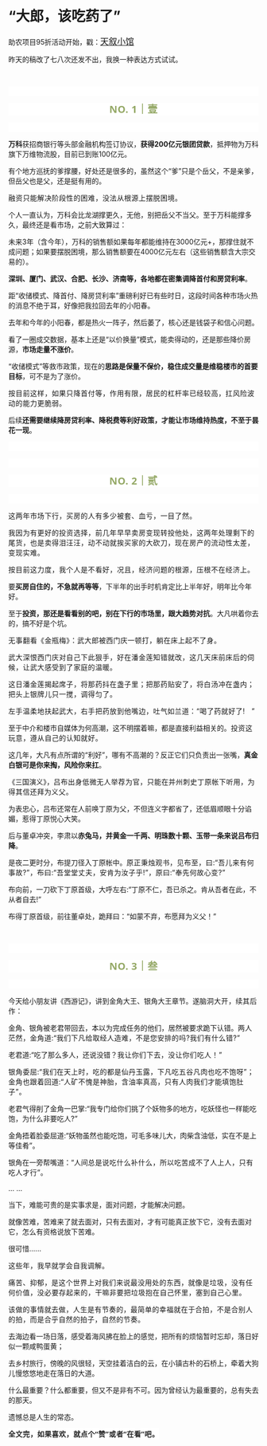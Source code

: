 # “大郎，该吃药了”

<p style="visibility: visible;">助农项目95折活动开始，戳：<a class="weapp_text_link js_weapp_entry wx_tap_link js_wx_tap_highlight" style="font-size: 17px; visibility: visible;" data-miniprogram-appid="wx2e9d304ca0c18079" data-miniprogram-path="pages/home/dashboard/index" data-miniprogram-applink="" data-miniprogram-nickname="天叙小馆" href="" data-miniprogram-type="text" data-miniprogram-servicetype="">天叙小馆</a></p><p style="visibility: visible;">昨天的稿改了七八次还发不出，我换一种表达方式试试。</p><p style="visibility: visible;"><br style="visibility: visible;"></p><p style="outline: 0px;font-family: system-ui, -apple-system, BlinkMacSystemFont, &quot;Helvetica Neue&quot;, &quot;PingFang SC&quot;, &quot;Hiragino Sans GB&quot;, &quot;Microsoft YaHei UI&quot;, &quot;Microsoft YaHei&quot;, Arial, sans-serif;letter-spacing: 0.544px;text-wrap: wrap;background-color: rgb(255, 255, 255);visibility: visible;"><br style="outline: 0px;visibility: visible;"></p><p style="outline: 0px;letter-spacing: 0.544px;text-wrap: wrap;color: rgb(34, 34, 34);font-family: -apple-system-font, system-ui, &quot;Helvetica Neue&quot;, &quot;PingFang SC&quot;, &quot;Hiragino Sans GB&quot;, &quot;Microsoft YaHei UI&quot;, &quot;Microsoft YaHei&quot;, Arial, sans-serif;background-color: rgb(255, 255, 255);text-align: center;visibility: visible;"><span style="outline: 0px;font-weight: bold;line-height: 25px;color: rgb(149, 169, 103);font-size: 20px;visibility: visible;">NO. 1｜壹</span></p><p style="outline: 0px;letter-spacing: 0.544px;text-wrap: wrap;color: rgb(34, 34, 34);font-family: -apple-system-font, system-ui, &quot;Helvetica Neue&quot;, &quot;PingFang SC&quot;, &quot;Hiragino Sans GB&quot;, &quot;Microsoft YaHei UI&quot;, &quot;Microsoft YaHei&quot;, Arial, sans-serif;background-color: rgb(255, 255, 255);text-align: center;visibility: visible;"><br style="outline: 0px;visibility: visible;"></p><p style="visibility: visible;"><strong style="visibility: visible;">万科</strong>获招商银行等头部金融机构签订协议，<strong style="visibility: visible;">获得200亿元银团贷款</strong>，抵押物为万科旗下万维物流股，目前已到账100亿元。<br style="visibility: visible;"></p><p style="visibility: visible;">有个地方巡抚的爹撑腰，好处还是很多的，虽然这个“爹”只是个岳父，不是亲爹，但岳父也是父，还是挺有用的。</p><p style="visibility: visible;"><span style="letter-spacing: 0.578px; text-wrap: wrap; visibility: visible;">融资只能解决阶段性的</span><span style="letter-spacing: 0.578px; text-wrap: wrap; visibility: visible;">困难，</span><span style="letter-spacing: 0.578px; text-wrap: wrap; visibility: visible;">没法从根源上摆脱困境。</span></p><p style="visibility: visible;">个人一直认为，万科会比龙湖撑更久，无他，别把岳父不当父。至于万科能撑多久，最终还是看市场，之前大致算过：</p><p style="visibility: visible;">未来3年（含今年），万科的销售额如果每年都能维持在3000亿元+，那撑住就不成问题；如果要摆脱困境，那么销售额要在4000亿元左右（这些销售额含大宗交易的）。<br style="visibility: visible;"></p><p style="visibility: visible;"><strong style="visibility: visible;">深圳、厦门、武汉、合肥、长沙、济南等，各地都在密集调降首付和房贷利率</strong>。</p><p style="visibility: visible;">距“收储模式、降首付、降房贷利率”重磅利好已有些时日，这段时间各种市场火热的消息不绝于耳，好像把我拉回去年的小阳春。</p><p style="visibility: visible;">去年和今年的小阳春，都是热火一阵子，然后萎了，核心还是钱袋子和信心问题。</p><p style="visibility: visible;">看了一圈成交数据，基本上还是“以价换量”模式，能卖得动的，还是那些降价房源，<strong style="visibility: visible;">市场走量不涨价</strong>。<br style="visibility: visible;"></p><p style="visibility: visible;">“收储模式”等救市政策，现在的<strong style="visibility: visible;">思路是保量不保价，稳住成交量是维稳楼市的首要目标</strong>，可不是为了涨价。<br style="visibility: visible;"></p><p style="visibility: visible;"><span style="text-wrap: wrap; letter-spacing: 0.578px; visibility: visible;">按目前这样</span><span style="text-wrap: wrap; letter-spacing: 0.578px; visibility: visible;">，如果只</span><span style="text-wrap: wrap; letter-spacing: 0.578px; visibility: visible;">降首付等，作用有限，居民的杠杆率已经较高，扛风险波动的能力更脆弱。</span><span style="letter-spacing: 0.578px; text-wrap: wrap; visibility: visible;"></span></p><p style="visibility: visible;">后续<strong style="visibility: visible;">还需要继续降房贷利率、降税费等利好政策，才能让市场维持热度，不至于昙花一现</strong>。</p><p style="outline: 0px;font-family: system-ui, -apple-system, BlinkMacSystemFont, &quot;Helvetica Neue&quot;, &quot;PingFang SC&quot;, &quot;Hiragino Sans GB&quot;, &quot;Microsoft YaHei UI&quot;, &quot;Microsoft YaHei&quot;, Arial, sans-serif;letter-spacing: 0.544px;text-wrap: wrap;background-color: rgb(255, 255, 255);visibility: visible;"><br></p><p style="outline: 0px;font-family: system-ui, -apple-system, BlinkMacSystemFont, &quot;Helvetica Neue&quot;, &quot;PingFang SC&quot;, &quot;Hiragino Sans GB&quot;, &quot;Microsoft YaHei UI&quot;, &quot;Microsoft YaHei&quot;, Arial, sans-serif;letter-spacing: 0.544px;text-wrap: wrap;background-color: rgb(255, 255, 255);visibility: visible;"><br></p><p style="outline: 0px;letter-spacing: 0.544px;text-wrap: wrap;color: rgb(34, 34, 34);font-family: -apple-system-font, system-ui, &quot;Helvetica Neue&quot;, &quot;PingFang SC&quot;, &quot;Hiragino Sans GB&quot;, &quot;Microsoft YaHei UI&quot;, &quot;Microsoft YaHei&quot;, Arial, sans-serif;background-color: rgb(255, 255, 255);text-align: center;visibility: visible;"><span style="outline: 0px;font-weight: bold;line-height: 25px;color: rgb(149, 169, 103);font-size: 20px;visibility: visible;">NO. 2｜贰</span></p><p style="outline: 0px;letter-spacing: 0.544px;text-wrap: wrap;color: rgb(34, 34, 34);font-family: -apple-system-font, system-ui, &quot;Helvetica Neue&quot;, &quot;PingFang SC&quot;, &quot;Hiragino Sans GB&quot;, &quot;Microsoft YaHei UI&quot;, &quot;Microsoft YaHei&quot;, Arial, sans-serif;background-color: rgb(255, 255, 255);text-align: center;visibility: visible;"><br></p><p><span style="letter-spacing: 0.578px;text-wrap: wrap;"><span style="letter-spacing: 0.578px;text-wrap: wrap;">这两年市场下行，买房的人</span><span style="letter-spacing: 0.578px;text-wrap: wrap;">有多少被套</span><span style="letter-spacing: 0.578px;text-wrap: wrap;">、血亏</span><span style="letter-spacing: 0.578px;text-wrap: wrap;">，一目了然。</span></span></p><p><span style="letter-spacing: 0.578px;text-wrap: wrap;">我因为有更好的投资选择，前几年早早卖房变现转投他处，这两年处理剩下的尾货，也是卖得泪汪汪，动不动就挨买家的大砍刀，现在房产的流动性太差，变现实难。</span></p><p><span style="letter-spacing: 0.578px;text-wrap: wrap;">按目前这力度，我个人是不看好，况且，经济问题的根源，压根不在经济上。</span></p><p>要<strong>买房自住的，不急就再等等</strong>，下半年的出手时机肯定比上半年好，明年比今年好。<br></p><p>至于<strong>投资，那还是看看别的吧，别在下行的市场里，跟大趋势对抗</strong>。大凡哄着你去的，搞不好是个坑。</p><p style="text-wrap: wrap;letter-spacing: 0.578px;">无事翻看《金瓶梅》：<span style="font-size: var(--articleFontsize);letter-spacing: 0.034em;">武大郎被西门庆一顿打，躺在床上起不了身。</span></p><p style="text-wrap: wrap;letter-spacing: 0.578px;">武大深恨西门庆对自己下此狠手，好在潘金莲知错就改，这几天床前床后的伺候，让武大感受到了家庭的温暖。</p><p style="text-wrap: wrap;letter-spacing: 0.578px;">这日潘金莲揭起席子，将那药抖在盏子里；把那药贴安了，将白汤冲在盏内；把头上银牌儿只一搅，调得匀了。</p><p style="text-wrap: wrap;letter-spacing: 0.578px;">左手温柔地扶起武大，右手把药放到他嘴边，吐<span style="font-size: var(--articleFontsize);letter-spacing: 0.034em;">气如兰道：“喝了药就好了!</span><span style="font-size: var(--articleFontsize);letter-spacing: 0.034em;white-space-collapse: preserve;">	</span><span style="font-size: var(--articleFontsize);letter-spacing: 0.034em;">”</span></p><p>至于中介和楼市自媒体为何高潮，这不明摆着嘛，都是直接利益相关的。<span style="letter-spacing: 0.578px;text-wrap: wrap;">投资这玩意，遵从自己的</span><span style="letter-spacing: 0.578px;text-wrap: wrap;">认</span><span style="letter-spacing: 0.578px;text-wrap: wrap;">知就好。</span></p><p>这几年，大凡有点所谓的“利好”，哪有不高潮的？反正它们只负责出一张嘴，<strong>真金白银可是你来掏，风险你来扛</strong>。<br></p><p>《三国演义》，<span style="font-size: var(--articleFontsize);letter-spacing: 0.034em;">吕布出身低微无人举荐为官，只能在并州刺史丁原帐下听用，为得其信还拜为义父。</span></p><p>为表忠心，吕布还常在人前唤丁原为父，不但连义字都省了，还低眉顺眼十分谄媚，惹得丁原悦心大笑。</p><p>后与董卓冲突，李肃以<strong>赤兔马，并黄金一千两、明珠数十颗、玉带一条来说吕布归降</strong>。</p><p>是夜二更时分，布提刀径入丁原帐中。<span style="font-size: var(--articleFontsize);letter-spacing: 0.034em;">原正秉烛观书，见布至，曰:“吾儿来有何事故?”，</span><span style="font-size: var(--articleFontsize);letter-spacing: 0.034em;">布曰:“吾堂堂丈夫，安肯为汝子乎!”，</span><span style="font-size: var(--articleFontsize);letter-spacing: 0.034em;">原曰:“奉先何故心变?”</span></p><p>布向前，一刀砍下丁原首级，大呼左右:“丁原不仁，吾已杀之。肯从吾者在此，不从者自去!”</p><p>布得丁原首级，前往董卓处，跪拜曰：“如蒙不弃，布愿拜为义父！”</p><p><br></p><p style="outline: 0px;font-family: system-ui, -apple-system, BlinkMacSystemFont, &quot;Helvetica Neue&quot;, &quot;PingFang SC&quot;, &quot;Hiragino Sans GB&quot;, &quot;Microsoft YaHei UI&quot;, &quot;Microsoft YaHei&quot;, Arial, sans-serif;letter-spacing: 0.544px;text-wrap: wrap;background-color: rgb(255, 255, 255);visibility: visible;"><br style="outline: 0px;visibility: visible;"></p><p style="outline: 0px;letter-spacing: 0.544px;text-wrap: wrap;color: rgb(34, 34, 34);font-family: -apple-system-font, system-ui, &quot;Helvetica Neue&quot;, &quot;PingFang SC&quot;, &quot;Hiragino Sans GB&quot;, &quot;Microsoft YaHei UI&quot;, &quot;Microsoft YaHei&quot;, Arial, sans-serif;background-color: rgb(255, 255, 255);text-align: center;visibility: visible;"><span style="outline: 0px;font-weight: bold;line-height: 25px;color: rgb(149, 169, 103);font-size: 20px;visibility: visible;">NO. 3｜叁</span></p><p style="outline: 0px;letter-spacing: 0.544px;text-wrap: wrap;color: rgb(34, 34, 34);font-family: -apple-system-font, system-ui, &quot;Helvetica Neue&quot;, &quot;PingFang SC&quot;, &quot;Hiragino Sans GB&quot;, &quot;Microsoft YaHei UI&quot;, &quot;Microsoft YaHei&quot;, Arial, sans-serif;background-color: rgb(255, 255, 255);text-align: center;visibility: visible;"><br style="outline: 0px;visibility: visible;"></p><p>今天给小朋友讲《西游记》，讲到金角大王、银角大王章节。遂<span style="font-size: var(--articleFontsize);letter-spacing: 0.034em;">脑洞大开，续其后作：</span><span style="font-size: var(--articleFontsize);letter-spacing: 0.034em;"></span></p><p>金角、银角被老君带回去，本以为完成任务的他们，居然被要求跪下认错。<span style="font-size: var(--articleFontsize);letter-spacing: 0.034em;">两人茫然，金角道:“我们下凡给取经人造难，不是您安排的吗?我们有什么错?”</span></p><p>老君道:“吃了那么多人，还说没错？<span style="letter-spacing: 0.578px;text-wrap: wrap;">我让你们下去，没让你们吃人！</span>”</p><p><span style="font-size: var(--articleFontsize);letter-spacing: 0.034em;">银角委屈:“我们在天上时，吃的都是仙丹玉露，下凡吃五谷凡肉也吃不饱呀”；</span><span style="font-size: var(--articleFontsize);letter-spacing: 0.034em;">金角也</span><span style="font-size: var(--articleFontsize);letter-spacing: 0.034em;">跟着回</span><span style="font-size: var(--articleFontsize);letter-spacing: 0.034em;">道:“人矿不愧是神胎，含油率真高，只有人肉我们才能填饱肚子</span><span style="font-size: var(--articleFontsize);letter-spacing: 0.034em;">”。</span></p><p>老君气得削了金角一巴掌:“我专门给你们挑了个妖物多的地方，吃妖怪也一样能吃饱，为什么非要吃人?”</p><p>金角捂着脸委屈道:“妖物虽然也能吃饱，可毛多味儿大，肉柴含油低，实在不是上等佳肴”。</p><p>银角在一旁帮嘴道：“人间<span style="font-size: var(--articleFontsize);letter-spacing: 0.034em;">总是说吃什么补什么，所以吃苦成不了人上人，只有吃人才行”。</span></p><p>... ...</p><p>当下，难能可贵的是实事求是，面对问题，才能解决问题。<br></p><p>就像苦难，苦难来了就去面对，只有去面对，才有可能真正放下它，没有去面对它，怎么有资格说放下苦难。</p><p>很可惜......</p><p><span style="font-size: var(--articleFontsize);letter-spacing: 0.034em;">这些年，我早就学会自我调解。</span></p><p><span style="font-size: var(--articleFontsize);letter-spacing: 0.034em;">痛苦、抑郁，是这个世界上对我们来说最没用处的东西，就像是垃圾，没有任何价值<span style="letter-spacing: 0.578px;text-wrap: wrap;">，没必要存起来的，</span>干嘛非要把垃圾抱在自己怀里，塞到自己心里。</span><br></p><p><span style="font-size: var(--articleFontsize);letter-spacing: 0.034em;">该做的事情就去做，人生是有节奏的，最简单的幸福就在于合拍，不是合别人的拍，而是合乎自然的拍子，自然的节奏。</span></p><p>去海边看一场日落，感受着海风拂在脸上的感觉，把所有的烦恼暂时忘却，落日好似一颗咸鸭蛋黄；</p><p>去乡村旅行，傍晚的风很轻，天空挂着洁白的云，在小镇古朴的石桥上，牵着大狗儿慢悠悠地走在落日的大道。</p><p>什么最重要？什么都重要，但又不是非有不可。因为曾经认为最重要的，总有失去的那天。</p><p>遗憾总是人生的常态。</p><p style="margin-bottom: 0px;"><strong style="outline: 0px;font-family: system-ui, -apple-system, BlinkMacSystemFont, &quot;Helvetica Neue&quot;, &quot;PingFang SC&quot;, &quot;Hiragino Sans GB&quot;, &quot;Microsoft YaHei UI&quot;, &quot;Microsoft YaHei&quot;, Arial, sans-serif;letter-spacing: 0.544px;text-wrap: wrap;background-color: rgb(255, 255, 255);color: rgb(34, 34, 34);font-size: 16px;"><span style="outline: 0px;font-size: 14px;">全文完，如果喜欢，就点个“赞”或者“在看”吧。</span></strong></p><p style="display: none;"><mp-style-type data-value="3"></mp-style-type></p>